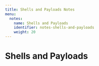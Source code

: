 ```yaml
---
title: Shells and Payloads Notes
menu:
  notes:
    name: Shells and Payloads
    identifier: notes-shells-and-payloads
    weight: 20
---
```

# Shells and Payloads